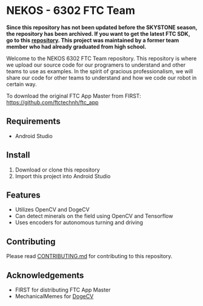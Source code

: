 # NEKOS - 6302 FTC Team

**Since this repository has not been updated before the SKYSTONE season, the repository has been archived.
If you want to get the latest FTC SDK, go to this [repository](https://github.com/FIRST-Tech-Challenge/FtcRobotController). 
This project was maintained by a former team member who had already graduated from high school.**

Welcome to the NEKOS 6302 FTC Team repository. This repository is where 
we upload our source code for our programers to understand and other teams to use 
as examples. In the spirit of gracious professionalism, we will share our code for 
other teams to understand and how we code our robot in certain way.

To download the original FTC App Master from FIRST: https://github.com/ftctechnh/ftc_app

## Requirements
*  Android Studio

## Install
1. Download or clone this repository
2. Import this project into Android Studio

## Features
* Utilizes OpenCV and DogeCV
* Can detect minerals on the field using OpenCV and Tensorflow
* Uses encoders for autonomous turning and driving

## Contributing
Please read [CONTRIBUTING.md](/.github/CONTRIBUTING.md) for
contributing to this repository.

## Acknowledgements
* FIRST for distributing FTC App Master
* MechanicalMemes for [DogeCV](https://github.com/MechanicalMemes/DogeCV)
